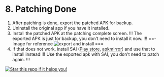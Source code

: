 # 8. Patching Done

1. After patching is done, export the patched APK for backup.
2. Uninstall the original app if you have it installed.
3. Install the patched APK at the patching complete screen.
!!!
The exported APK is just for backup, you don't need to install it now.
!!!
==- Image for reference
![export and install](https://github.com/SodaWithoutSparkles/ReVanced-troubleshooting-guide/blob/main/screenshots/150-export_install.jpg?raw=true)
===
4. If that does not work, install SAI ([Play store](https://play.google.com/store/apps/details?id=com.aefyr.sai), [apkmirror](https://www.apkmirror.com/apk/polychromaticfox/split-apks-installer-sai/)) and use that to install instead
!!!
Use the exported apk with SAI, you don't need to patch again.
!!!

[![Star this repo if it helps you!](https://img.shields.io/github/stars/SodaWithoutSparkles/revanced-troubleshooting-guide?style=for-the-badge&logo=github)](https://github.com/SodaWithoutSparkles/revanced-troubleshooting-guide)
